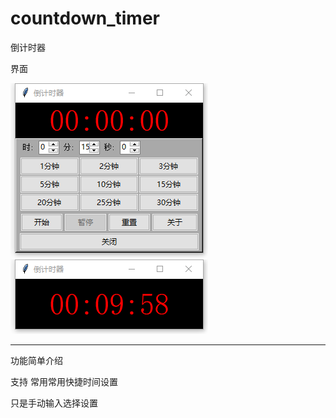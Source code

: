# countdown_timer
倒计时器


界面

<img src="https://raw.githubusercontent.com/mickeywaley/countdown_timer/refs/heads/main/1.1.1-1.png"  />

<img src="https://raw.githubusercontent.com/mickeywaley/countdown_timer/refs/heads/main/1.1.1-2.png"  />

-----------------

功能简单介绍

支持 常用常用快捷时间设置

只是手动输入选择设置

